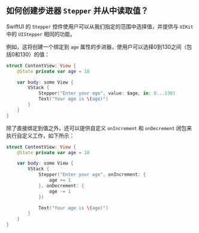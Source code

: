 如何创建步进器 `Stepper` 并从中读取值？
----

SwiftUI 的 `Stepper` 控件使用户可以从我们指定的范围中选择值，并提供与 `UIKit` 中的 `UIStepper` 相同的功能。

例如，这将创建一个绑定到 `age` 属性的步进器，使用户可以选择0到130之间（包括0和130）的值：

```swift
struct ContentView: View {
    @State private var age = 18

    var body: some View {
        VStack {
            Stepper("Enter your age", value: $age, in: 0...130)
            Text("Your age is \(age)")
        }
    }
}
```

除了直接绑定到值之外，还可以提供自定义 `onIncrement` 和 `onDecrement` 闭包来执行自定义工作，如下所示：

```swift
struct ContentView: View {
    @State private var age = 18

    var body: some View {
        VStack {
            Stepper("Enter your age", onIncrement: {
                age += 1
            }, onDecrement: {
                age -= 1
            })

            Text("Your age is \(age)")
        }
    }
}
```